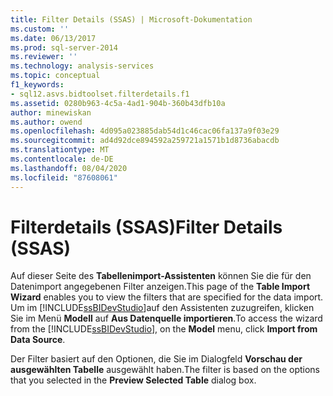 ```yaml
---
title: Filter Details (SSAS) | Microsoft-Dokumentation
ms.custom: ''
ms.date: 06/13/2017
ms.prod: sql-server-2014
ms.reviewer: ''
ms.technology: analysis-services
ms.topic: conceptual
f1_keywords:
- sql12.asvs.bidtoolset.filterdetails.f1
ms.assetid: 0280b963-4c5a-4ad1-904b-360b43dfb10a
author: minewiskan
ms.author: owend
ms.openlocfilehash: 4d095a023885dab54d1c46cac06fa137a9f03e29
ms.sourcegitcommit: ad4d92dce894592a259721a1571b1d8736abacdb
ms.translationtype: MT
ms.contentlocale: de-DE
ms.lasthandoff: 08/04/2020
ms.locfileid: "87608061"
---
```

# <a name="filter-details-ssas"></a><span data-ttu-id="626b4-102">Filterdetails (SSAS)</span><span class="sxs-lookup"><span data-stu-id="626b4-102">Filter Details (SSAS)</span></span>
  <span data-ttu-id="626b4-103">Auf dieser Seite des **Tabellenimport-Assistenten** können Sie die für den Datenimport angegebenen Filter anzeigen.</span><span class="sxs-lookup"><span data-stu-id="626b4-103">This page of the **Table Import Wizard** enables you to view the filters that are specified for the data import.</span></span> <span data-ttu-id="626b4-104">Um im [!INCLUDE[ssBIDevStudio](../includes/ssbidevstudio-md.md)]auf den Assistenten zuzugreifen, klicken Sie im Menü **Modell** auf **Aus Datenquelle importieren**.</span><span class="sxs-lookup"><span data-stu-id="626b4-104">To access the wizard from the [!INCLUDE[ssBIDevStudio](../includes/ssbidevstudio-md.md)], on the **Model** menu, click **Import from Data Source**.</span></span>  
  
 <span data-ttu-id="626b4-105">Der Filter basiert auf den Optionen, die Sie im Dialogfeld **Vorschau der ausgewählten Tabelle** ausgewählt haben.</span><span class="sxs-lookup"><span data-stu-id="626b4-105">The filter is based on the options that you selected in the **Preview Selected Table** dialog box.</span></span>  
  
  
